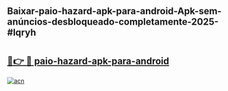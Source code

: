 ## Baixar-paio-hazard-apk-para-android-Apk-sem-anúncios-desbloqueado-completamente-2025-#lqryh

# <h2><a href="https://ainizakaria.my?title=paio-hazard-apk-para-android&ref=20M">🔗👉 🔴 paio-hazard-apk-para-android</a></h2>

[![acn](https://github.com/user-attachments/assets/0f9c940e-d8b0-45ae-aac7-cd30a18b3e1c)](https://ainizakaria.my?title=paio-hazard-apk-para-android&ref=20M)

